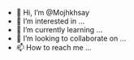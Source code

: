 - 👋 Hi, I’m @Mojhkhsay
- 👀 I’m interested in ...
- 🌱 I’m currently learning ...
- 💞️ I’m looking to collaborate on ...
- 📫 How to reach me ...

<!---
Mojhkhsay/Mojhkhsay is a ✨ special ✨ repository because its `README.md` (this file) appears on your GitHub profile.
You can click the Preview link to take a look at your changes.
--->
